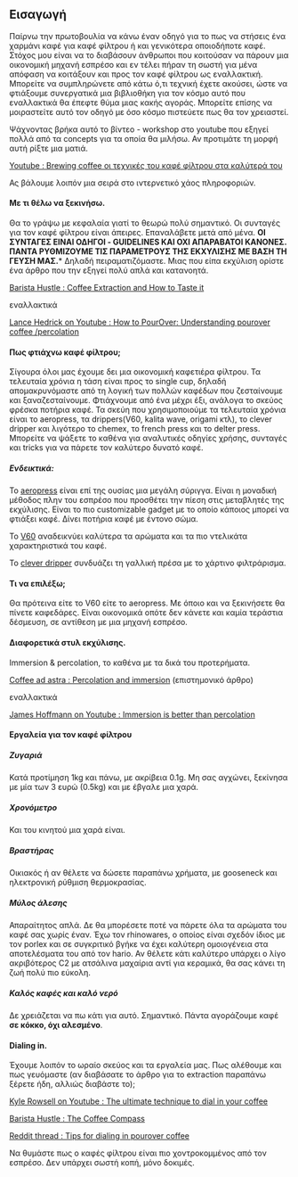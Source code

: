 ## Εισαγωγή

Παίρνω την πρωτοβουλία να κάνω έναν οδηγό για το πως να στήσεις ένα χαρμάνι καφέ για καφέ φίλτρου ή και γενικότερα οποιοδήποτε καφέ.
Στόχος μου είναι να το διαβάσουν άνθρωποι που κοιτούσαν να πάρουν μια οικονομική μηχανή εσπρέσο και εν τέλει πήραν τη σωστή για μένα απόφαση να κοιτάξουν και προς τον καφέ φίλτρου ως εναλλακτική. Μπορείτε να συμπληρώνετε από κάτω ό,τι τεχνική έχετε ακούσει, ώστε να φτιάξουμε συνεργατικά μια βιβλιοθήκη για τον κόσμο αυτό που εναλλακτικά θα έπεφτε θύμα μιας κακής αγοράς. Μπορείτε επίσης να μοιραστείτε αυτό τον οδηγό με όσο κόσμο πιστεύετε πως θα τον χρειαστεί.

Ψάχνοντας βρήκα αυτό το βίντεο - workshop στο youtube που εξηγεί πολλά από τα concepts για τα οποία θα μιλήσω. Αν προτιμάτε τη μορφή αυτή ρίξτε μια ματιά.

[Youtube : Brewing coffee οι τεχνικές του καφέ φίλτρου στα καλύτερά του](https://www.youtube.com/watch?v=09RgivFWZPs)

Ας βάλουμε λοιπόν μια σειρά στο ιντερνετικό χάος πληροφοριών.

#### Με τι θέλω να ξεκινήσω.
Θα το γράψω με κεφαλαία γιατί το θεωρώ πολύ σημαντικό. Οι συνταγές για τον καφέ φίλτρου είναι άπειρες. Επαναλάβετε μετά από μένα.
**ΟΙ ΣΥΝΤΑΓΕΣ ΕΙΝΑΙ ΟΔΗΓΟΙ - GUIDELINES ΚΑΙ ΟΧΙ ΑΠΑΡΑΒΑΤΟΙ ΚΑΝΟΝΕΣ. ΠΑΝΤΑ ΡΥΘΜΙΖΟΥΜΕ ΤΙΣ ΠΑΡΑΜΕΤΡΟΥΣ ΤΗΣ ΕΚΧΥΛΙΣΗΣ ΜΕ ΒΑΣΗ ΤΗ ΓΕΥΣΗ ΜΑΣ.***
Δηλαδή πειραματιζόμαστε. Μιας που είπα εκχύλιση ορίστε ένα άρθρο που την εξηγεί πολύ απλά και κατανοητά.

[Barista Hustle : Coffee Extraction and How to Taste it](https://www.baristahustle.com/blog/coffee-extraction-and-how-to-taste-it/)

εναλλακτικά

[Lance Hedrick on Youtube : How to PourOver: Understanding pourover coffee /percolation](https://www.youtube.com/watch?v=dS9NwmLtDsA)

#### Πως φτιάχνω καφέ φίλτρου;
Σίγουρα όλοι μας έχουμε δει μια οικονομική καφετιέρα φίλτρου. Τα τελευταία χρόνια η τάση είναι προς το single cup, δηλαδή απομακρυνόμαστε από τη λογική των πολλών καφέδων που ζεσταίνουμε και ξαναζεσταίνουμε. Φτιάχνουμε από ένα μέχρι έξι, ανάλογα το σκεύος φρέσκα ποτήρια καφέ.
Τα σκεύη που χρησιμοποιούμε τα τελευταία χρόνια είναι το aeropress, τα drippers(V60, kalita wave, origami κτλ), το clever dripper και λιγότερο το chemex, το french press και το delter press.
Μπορείτε να ψάξετε το καθένα για αναλυτικές οδηγίες χρήσης, συνταγές και tricks για να πάρετε τον καλύτερο δυνατό καφέ.

##### Ενδεικτικά:

Το [aeropress](https://aeroprecipe.com/) είναι επί της ουσίας μια μεγάλη σύριγγα. Είναι η μοναδική μέθοδος πλην του εσπρέσο που προσθέτει την πίεση στις μεταβλητές της εκχύλισης. Είναι το πιο customizable gadget με το οποίο κάποιος μπορεί να φτιάξει καφέ. Δίνει ποτήρια καφέ με έντονο σώμα.

Το [V60](https://www.youtube.com/watch?v=P0mI6Ue8BKc) αναδεικνύει καλύτερα τα αρώματα και τα πιο ντελικάτα χαρακτηριστικά του καφέ.

Το [clever dripper](https://www.youtube.com/watch?v=RpOdennxP24) συνδυάζει τη γαλλική πρέσα με το χάρτινο φιλτράρισμα.

#### Τι να επιλέξω;
Θα πρότεινα είτε το V60 είτε το aeropress. Με όποιο και να ξεκινήσετε θα πίνετε καφεδάρες. Είναι οικονομικά οπότε δεν κάνετε και καμία τεράστια δέσμευση, σε αντίθεση με μια μηχανή εσπρέσο.

#### Διαφορετικά στυλ εκχύλισης.

Immersion & percolation, το καθένα με τα δικά του προτερήματα.

[Coffee ad astra : Percolation and immersion](https://coffeeadastra.com/2019/07/16/why-do-percolation-and-immersion-coffee-taste-so-different/) (επιστημονικό άρθρο)

εναλλακτικά

[James Hoffmann on Youtube : Immersion is better than percolation](https://www.youtube.com/watch?v=09fNvoQMlGw)

#### Εργαλεία για τον καφέ φίλτρου

##### Ζυγαριά
Κατά προτίμηση  1kg και πάνω, με ακρίβεια 0.1g. Μη σας αγχώνει, ξεκίνησα με μία των 3 ευρώ (0.5kg) και με έβγαλε μια χαρά.

##### Χρονόμετρο
Και του κινητού μια χαρά είναι.

##### Βραστήρας
Οικιακός ή αν θέλετε να δώσετε παραπάνω χρήματα, με gooseneck και ηλεκτρονική ρύθμιση θερμοκρασίας.

##### Μύλος άλεσης
Απαραίτητος απλά. Δε θα μπορέσετε ποτέ να πάρετε όλα τα αρώματα του καφέ σας χωρίς έναν. Έχω τον rhinowares, ο οποίος είναι σχεδόν ίδιος με τον porlex και σε συγκριτικό βγήκε να έχει καλύτερη ομοιογένεια στα αποτελέσματα του από τον hario. Αν θέλετε κάτι καλύτερο υπάρχει ο λίγο ακριβότερος C2 με ατσάλινα μαχαίρια αντί για κεραμικά, θα σας κάνει τη ζωή πολύ πιο εύκολη.

##### Καλός καφές και καλό νερό
Δε χρειάζεται να πω κάτι για αυτό. Σημαντικό. Πάντα αγοράζουμε καφέ **σε κόκκο, όχι αλεσμένο**.

#### Dialing in.

Έχουμε λοιπόν το ωραίο σκεύος και τα εργαλεία μας. Πως αλέθουμε και πως γευόμαστε (αν διαβάσατε το άρθρο για το extraction παραπάνω ξέρετε ήδη, αλλιώς διαβάστε το);

[Kyle Rowsell on Youtube : The ultimate technique to dial in your coffee](https://www.youtube.com/watch?v=AqlPyXqPp-k)

[Barista Hustle : The Coffee Compass](https://www.baristahustle.com/blog/coffee-compass/)

[Reddit thread : Tips for dialing in pourover coffee](https://www.reddit.com/r/Coffee/comments/4scmla/tips_for_dialing_in_pourover_coffee/)

Να θυμάστε πως ο καφές φίλτρου είναι πιο χοντροκομμένος από τον εσπρέσο. Δεν υπάρχει σωστή κοπή, μόνο δοκιμές.


